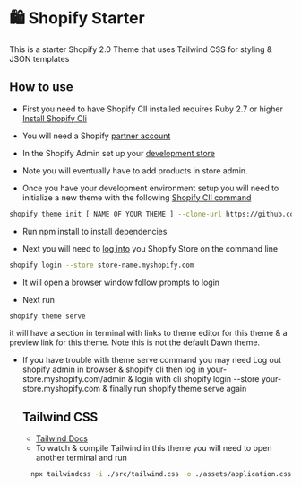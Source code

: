 # :shopping: Shopify Starter
This is a starter Shopify 2.0 Theme that uses Tailwind CSS for styling & JSON templates

## How to use

- First you need to have Shopify ClI installed requires Ruby 2.7 or higher 
[Install Shopify Cli](https://shopify.dev/themes/tools/cli/installation)

- You will need a Shopify [partner account](https://www.shopify.com/partners?shpxid=cf5b8f0a-EA54-476B-455E-0A93955BA2F4)

- In the Shopify Admin set up your [development store](https://shopify.dev/themes/tools/development-stores)

- Note you will eventually have to add products in store admin.

- Once you have your development environment setup you will need to initialize a new theme with the following [Shopify ClI command](https://shopify.dev/themes/tools/cli/theme-commands)

```sh
shopify theme init [ NAME OF YOUR THEME ] --clone-url https://github.com/Ongomobile/ShopifyStarter.git
```

- Run npm install to install dependencies

- Next you will need to [log into](https://shopify.dev/apps/tools/cli/core-commands) you Shopify Store on the command line

```sh
shopify login --store store-name.myshopify.com
```

- It will open a browser window follow prompts to login

- Next run 
```sh
shopify theme serve
```

 it will have a section in terminal with links to theme editor for this theme & a preview link for this theme. Note this is not the default Dawn theme.

- If you have trouble with theme serve command you may need
  Log out shopify admin in browser & shopify cli then log in your-store.myshopify.com/admin & login with cli shopify login --store your-store.myshopify.com & finally run shopify theme serve again

  ## Tailwind CSS
  - [Tailwind Docs](https://tailwindcss.com/docs/installation)
  - To watch & compile Tailwind in this theme you will need to open another terminal and run
  
  ```sh
    npx tailwindcss -i ./src/tailwind.css -o ./assets/application.css --watch 
  ```